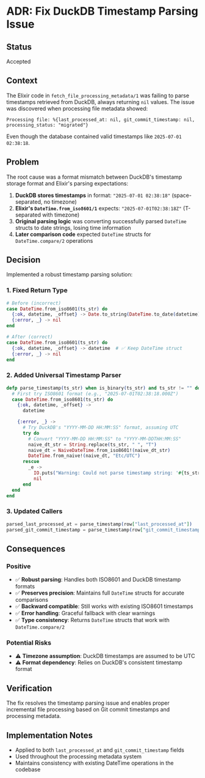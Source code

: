 # ADR: Fix DuckDB Timestamp Parsing Issue

## Status

Accepted

## Context

The Elixir code in `fetch_file_processing_metadata/1` was failing to parse timestamps retrieved from DuckDB, always returning `nil` values. The issue was discovered when processing file metadata showed:

```
Processing file: %{last_processed_at: nil, git_commit_timestamp: nil, processing_status: "migrated"}
```

Even though the database contained valid timestamps like `2025-07-01 02:38:18`.

## Problem

The root cause was a format mismatch between DuckDB's timestamp storage format and Elixir's parsing expectations:

1. **DuckDB stores timestamps** in format: `"2025-07-01 02:38:18"` (space-separated, no timezone)
2. **Elixir's `DateTime.from_iso8601/1`** expects: `"2025-07-01T02:38:18Z"` (T-separated with timezone)
3. **Original parsing logic** was converting successfully parsed `DateTime` structs to date strings, losing time information
4. **Later comparison code** expected `DateTime` structs for `DateTime.compare/2` operations

## Decision

Implemented a robust timestamp parsing solution:

### 1. Fixed Return Type

```elixir
# Before (incorrect)
case DateTime.from_iso8601(ts_str) do
  {:ok, datetime, _offset} -> Date.to_string(DateTime.to_date(datetime))  # ❌ Lost time info
  {:error, _} -> nil
end

# After (correct)
case DateTime.from_iso8601(ts_str) do
  {:ok, datetime, _offset} -> datetime  # ✅ Keep DateTime struct
  {:error, _} -> nil
end
```

### 2. Added Universal Timestamp Parser

```elixir
defp parse_timestamp(ts_str) when is_binary(ts_str) and ts_str != "" do
  # First try ISO8601 format (e.g., "2025-07-01T02:38:18.000Z")
  case DateTime.from_iso8601(ts_str) do
    {:ok, datetime, _offset} ->
      datetime

    {:error, _} ->
      # Try DuckDB's "YYYY-MM-DD HH:MM:SS" format, assuming UTC
      try do
        # Convert "YYYY-MM-DD HH:MM:SS" to "YYYY-MM-DDTHH:MM:SS"
        naive_dt_str = String.replace(ts_str, " ", "T")
        naive_dt = NaiveDateTime.from_iso8601!(naive_dt_str)
        DateTime.from_naive!(naive_dt, "Etc/UTC")
      rescue
        _e ->
          IO.puts("Warning: Could not parse timestamp string: '#{ts_str}'")
          nil
      end
  end
end
```

### 3. Updated Callers

```elixir
parsed_last_processed_at = parse_timestamp(row["last_processed_at"])
parsed_git_commit_timestamp = parse_timestamp(row["git_commit_timestamp"])
```

## Consequences

### Positive

- ✅ **Robust parsing**: Handles both ISO8601 and DuckDB timestamp formats
- ✅ **Preserves precision**: Maintains full `DateTime` structs for accurate comparisons
- ✅ **Backward compatible**: Still works with existing ISO8601 timestamps
- ✅ **Error handling**: Graceful fallback with clear warnings
- ✅ **Type consistency**: Returns `DateTime` structs that work with `DateTime.compare/2`

### Potential Risks

- ⚠️ **Timezone assumption**: DuckDB timestamps are assumed to be UTC
- ⚠️ **Format dependency**: Relies on DuckDB's consistent timestamp format

## Verification

The fix resolves the timestamp parsing issue and enables proper incremental file processing based on Git commit timestamps and processing metadata.

## Implementation Notes

- Applied to both `last_processed_at` and `git_commit_timestamp` fields
- Used throughout the processing metadata system
- Maintains consistency with existing DateTime operations in the codebase
